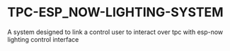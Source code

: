 # TPC-ESP_NOW-LIGHTING-SYSTEM
A system designed to link a control user to interact over tpc with esp-now lighting control interface
